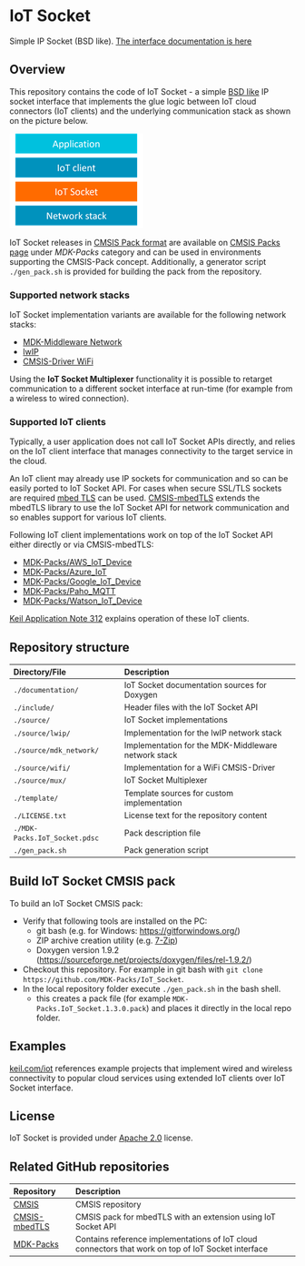 # IoT Socket
Simple IP Socket (BSD like). [The interface documentation is here](https://mdk-packs.github.io/IoT_Socket/html/index.html)

## Overview
This repository contains the code of IoT Socket - a simple [BSD like](https://en.wikipedia.org/wiki/Berkeley_sockets) IP socket interface that implements the glue logic between IoT cloud connectors (IoT clients) and the underlying communication stack as shown on the picture below.

![Structure of an IoT application](./documentation/src/images/iot_block_diagram.png)

IoT Socket releases in [CMSIS Pack format](https://www.open-cmsis-pack.org/) are available on [CMSIS Packs page](https://developer.arm.com/tools-and-software/embedded/cmsis/cmsis-packs) under *MDK-Packs* category and can be used in environments supporting the CMSIS-Pack concept. Additionally, a generator script `./gen_pack.sh` is provided for building the pack from the repository.

### Supported network stacks
IoT Socket implementation variants are available for the following network stacks:
- [MDK-Middleware Network](https://www.keil.com/pack/doc/mw/Network/html/index.html)
- [lwIP](https://en.wikipedia.org/wiki/LwIP)
- [CMSIS-Driver WiFi](https://arm-software.github.io/CMSIS_5/Driver/html/group__wifi__interface__gr.html)

Using the **IoT Socket Multiplexer** functionality it is possible to retarget communication to a different socket interface at run-time (for example from a wireless to wired connection).

### Supported IoT clients

Typically, a user application does not call IoT Socket APIs directly, and relies on the IoT client interface that manages connectivity to the target service in the cloud.

An IoT client may already use IP sockets for communication and so can be easily ported to IoT Socket API. For cases when secure SSL/TLS sockets are required [mbed TLS](https://www.trustedfirmware.org/projects/mbed-tls/) can be used. [CMSIS-mbedTLS](https://github.com/ARM-software/CMSIS-mbedTLS) extends the mbedTLS library to use the IoT Socket API for network communication and so enables support for various IoT clients.

Following IoT client implementations work on top of the IoT Socket API either directly or via CMSIS-mbedTLS:

- [MDK-Packs/AWS_IoT_Device](https://github.com/MDK-Packs/AWS_IoT_Device)
- [MDK-Packs/Azure_IoT](https://github.com/MDK-Packs/Azure_IoT)
- [MDK-Packs/Google_IoT_Device](https://github.com/MDK-Packs/Google_IoT_Device)
- [MDK-Packs/Paho_MQTT](https://github.com/MDK-Packs/Paho_MQTT)
- [MDK-Packs/Watson_IoT_Device](https://github.com/MDK-Packs/Watson_IoT_Device)

[Keil Application Note 312](https://developer.arm.com/documentation/kan312) explains operation of these IoT clients.

## Repository structure

| Directory/File                | Description                                         |
|:------------------------------|:----------------------------------------------------|
| `./documentation/`            | IoT Socket documentation sources for Doxygen        |
| `./include/`                  | Header files with the IoT Socket API                |
| `./source/`                   | IoT Socket implementations                          |
| `./source/lwip/`              | Implementation for the lwIP network stack           |
| `./source/mdk_network/`       | Implementation for the MDK-Middleware network stack |
| `./source/wifi/`              | Implementation for a WiFi CMSIS-Driver              |
| `./source/mux/`               | IoT Socket Multiplexer                              |
| `./template/`                 | Template sources for custom implementation          |
| `./LICENSE.txt`               | License text for the repository content             |
| `./MDK-Packs.IoT_Socket.pdsc` | Pack description file                               |
| `./gen_pack.sh`               | Pack generation script                              |

## Build IoT Socket CMSIS pack

To build an IoT Socket CMSIS pack:
- Verify that following tools are installed on the PC:
  - git bash (e.g. for Windows: https://gitforwindows.org/)
  - ZIP archive creation utility (e.g. [7-Zip](http://www.7-zip.org/download.html))
  - Doxygen version 1.9.2 (https://sourceforge.net/projects/doxygen/files/rel-1.9.2/)
- Checkout this repository. For example in git bash with `git clone https://github.com/MDK-Packs/IoT_Socket`.
- In the local repository folder execute `./gen_pack.sh` in the bash shell.
  - this creates a pack file (for example `MDK-Packs.IoT_Socket.1.3.0.pack`) and places it directly in the local repo folder.

## Examples

[keil.com/iot](https://www2.keil.com/iot) references example projects that implement wired and wireless connectivity to popular cloud services using extended IoT clients over IoT Socket interface.

## License

IoT Socket is provided under [Apache 2.0](https://opensource.org/licenses/Apache-2.0) license.

## Related GitHub repositories

| Repository                  | Description                                               |
|:--------------------------- |:--------------------------------------------------------- |
| [CMSIS](https://github.com/ARM-software/cmsis_5)                 | CMSIS repository     |
| [CMSIS-mbedTLS](https://github.com/ARM-software/CMSIS-mbedTLS)   | CMSIS pack for mbedTLS with an extension using IoT Socket API |
| [MDK-Packs](https://github.com/mdk-packs)                        | Contains reference implementations of IoT cloud connectors that work on top of IoT Socket interface |
